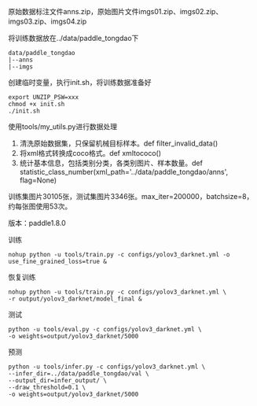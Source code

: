 

原始数据标注文件anns.zip，原始图片文件imgs01.zip、imgs02.zip、imgs03.zip、imgs04.zip

将训练数据放在../data/paddle_tongdao下

```
data/paddle_tongdao
|--anns
|--imgs
```
创建临时变量，执行init.sh，将训练数据准备好
```
export UNZIP_PSW=xxx
chmod +x init.sh
./init.sh
``` 

使用tools/my_utils.py进行数据处理
1. 清洗原始数据集，只保留机械目标样本。def filter_invalid_data()
2. 将xml格式转换成coco格式。def xmltococo()
2. 统计基本信息，包括类别分类，各类别图片、样本数量。def statistic_class_number(xml_path='../data/paddle_tongdao/anns', flag=None)

训练集图片30105张，测试集图片3346张。max_iter=200000，batchsize=8，约每张图使用53次。

版本：paddle1.8.0

训练
```
nohup python -u tools/train.py -c configs/yolov3_darknet.yml -o use_fine_grained_loss=true &
```
恢复训练
```
nohup python -u tools/train.py -c configs/yolov3_darknet.yml \
-r output/yolov3_darknet/model_final &
```
测试
```
python -u tools/eval.py -c configs/yolov3_darknet.yml \
-o weights=output/yolov3_darknet/5000
```
预测
```
python -u tools/infer.py -c configs/yolov3_darknet.yml \
--infer_dir=../data/paddle_tongdao/val \
--output_dir=infer_output/ \
--draw_threshold=0.1 \
-o weights=output/yolov3_darknet/5000
```